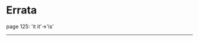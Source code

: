 # Errata

<span id="0"></span>page 125: 'it it'-&gt;'is'

------------------------------------------------------------------------
